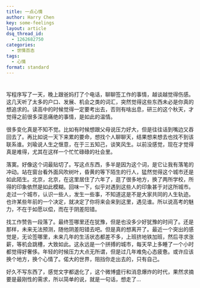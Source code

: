 ```yaml
---
title: 一点心情
author: Harry Chen
key: some-feelings
layout: article
dsq_thread_id:
  - 1262682750
categories:
  - 世情百态
tags:
  - 心情
format: standard
---
```

#

  写程序写了一天，晚上跟爸妈打了个电话，聊聊签工作的事情，越谈越觉得伤感。这几天听了太多的户口、发展、机会之类的词汇，突然觉得这些东西未必是你真的想追求的。读高中的时候觉得一定要考出去，否则有啥出息，研三的这个秋天，才觉得之前很多深恶痛绝的事情，是如此的温情。

  很多变化真是不知不觉。比如有时候想跟父母说压力好大，但是往往话到嘴边又吞回去了。再比如说一天下来累的要命，想找个人聊聊天，结果想来想去也找不到该联系谁。刘瑜说人生之惬意，在于三五知己，谈笑风生。以前没感觉，现在才觉得真是难得，尤其在这样一个忙忙碌碌的社会里。

  落寞。好像这个词最贴切了。写这点东西，多半是因为这个词，是它让我有落笔的冲动。站在窗台看外面风吹树叶，昏黄的等下陌生的行人，猛然觉得这个城市还是如此陌生。北京，北京，在这里居住了六年了，逛了很多地方，换了两所学校，所得的印象依然是如此模糊。回味一下，似乎对遇到这些人的印象甚于对这所城市。走过一个城市，认识一些人，发生一些事，不知道这是不是大家共同的人生轨迹。也许某些年前的一个决定，就决定了你将来会来到这里，遇见谁。所以说高考的魅力，不在于如愿以偿，而在于阴差阳错。

  找工作赞告一段落了。最终签哪里还在犹豫，但是也没多少好犹豫的时间了。还是那样，未来无法预测，随他阴差阳错去吧。但是真的想离开了。最近一个突出的感觉是，无论签哪里，未来几年的生活状态都差不多，上班挤地铁加班，然后寻求涨薪，等机会跳槽，大致如此。这永远是一个拼搏的城市，每天早上多睡了一个小时都觉得好奢侈。年轻的时候压力大点无所谓，但是过几年难免心态疲惫。或许应该换个地方，换个心情了。偌大的世界，阻挡你走出去的，只有自己。

  好久不写东西了，感觉文字都退化了，这个微博盛行和消息爆炸的时代，果然求摘要是最刚性的需求，所以简单的说，就是一句话，想走了…
